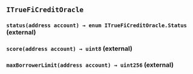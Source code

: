 ## `ITrueFiCreditOracle`






### `status(address account) → enum ITrueFiCreditOracle.Status` (external)





### `score(address account) → uint8` (external)





### `maxBorrowerLimit(address account) → uint256` (external)






